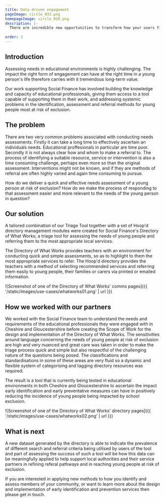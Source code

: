 ```yaml
---
title: Data driven engagement
pageImage: circle_033.png
homepageImage: circle_020.png
description: |-
  There are incredible new opportunities to transform how your users find, engage with and experience your service. Our tools build better pathways, personalising experiences and monitoring success. Ensuring officers have the best opportunities and touchpoints to engage, inform and inspire their users. 
  
order: 3
---
```


Introduction
-----------------------------------------------------------------------------------------------------
Assessing needs in educational environments is highly challenging. The impact the right form of engagement can have at the right time in a young person's life therefore carries with it tremendous long-term value. 

Our work supporting Social Finance has involved building the knowledge and capacity of educational professionals, giving them access to a tool capable of supporting them in their work, and addressing systemic problems in the identification, assessment and referral methods for young people most at risk of exclusion. 

The problem
-----------------------------------------------------------------------------------------------------
There are two very common problems associated with conducting needs assessments. Firstly it can take a long time to effectively ascertain an individuals needs. Educational proffesionals in particular are time poor. Secondly it is not always clear how and whom to make a referral to. The process of identifying a suitable resource, service or intervention is also a time consuming challenge, perhaps even more so than the original assessment. Interventions might not be known, and if they are methods of referral are often highly varied and again time consuming to pursue.  

How do we deliver a quick and effective needs assessment of a young person at risk of exclusion? How do we make the process of responding to that assessment easier and more relevant to the needs of the young person in question?

Our solution
-----------------------------------------------------------------------------------------------------
A tailored combination of our Triage Tool together with a set of Hoop'd directory management modules were created for Social Finance's Directory of What Works; a triage tool for assessing the needs of young people and referring them to the most appropriate local services. 

The Directory of What Works provides teachers with an environment for conducting quick and simple assessments, so as to highlight to them the most appropriate services to refer. The Hoop'd directory provides the teachers with a method of selecting recommended services and referring them easily to young people, their families or carers via printed or emailed information. 

![Screenshot of one of the Directory of What Works' comms pages]({{ '/static/images/use-cases/whatworks01.png' | url }})

How we worked with our partners
-----------------------------------------------------------------------------------------------------
We worked with the Social Finance team to understand the needs and requirements of the educational professionals they were engaged with in Cheshire and Gloucestershire before creating the Scope of Work for the design and implementation of the Directory of What Works. The sensitivities around language concerning the needs of young people at risk of exclusion are high and very nuanced and great care was taken in order to make the triage process quick and simple but also respectful of the challenging nature of the questions being posed. The classifications and standardisations in some of these areas are very fluid so a dynamic and flexible system of categorising and tagging directory resources was required.

The result is a tool that is currently being tested in educational environments in both Cheshire and Gloucestershire to ascertain the impact early identification and early preventative measures can have in positively reducing the incidence of young people being impacted by school exclusion. 

![Screenshot of one of the Directory of What Works' directory pages]({{ '/static/images/use-cases/whatworks02.png' | url }})

What is next
-----------------------------------------------------------------------------------------------------
A new dataset generated by the directory is able to indicate the prevalence of different search and referral criteria being utilised by users of the tool and part of assessing the success of such a tool will be how this data can be meaningfully applied to help support local authorities and their service partners in refining referal pathways and in reaching young people at risk of exclusion.

If you are interested in applying new methods to how you identify and assess members of your community, or want to learn more about the design and implementation of early identification and prevention services then please get in touch.
